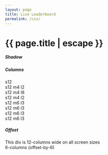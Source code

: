 ```yaml
---
layout: page
title: Live Leaderboard
permalink: /css/
---
```


<h1 class="page-title">{{ page.title | escape }}</h1>

<div class="section">
    <h5>Shadow</h5>
    <div class="row">
              <div class="col s12 m4 l2">
                <p class="z-depth-0 shadow-demo"></p>
              </div>
              <div class="col s12 m4 l2">
                <p class="z-depth-1 shadow-demo"></p>
              </div>
              <div class="col s12 m4 l2">
                <p class="z-depth-2 shadow-demo"></p>
              </div>
              <div class="col s12 m4 l2">
                <p class="z-depth-3 shadow-demo"></p>
              </div>
              <div class="col s12 m4 l2">
                <p class="z-depth-4 shadow-demo"></p>
              </div>
              <div class="col s12 m4 l2">
                <p class="z-depth-5 shadow-demo"></p>
              </div>
    </div>
</div>
<div class="divider"></div>
<div class="section">
    <h5>Columns</h5>
    <div class="row">
            <div class="col grid-example s12 blue lighten-1"><span class="flow-text">s12</span></div>
            <div class="col grid-example s12 m4 l2 teal lighten-1"><span class="flow-text">s12 m4 l2</span></div>
            <div class="col grid-example s12 m4 l8 teal lighten-1"><span class="flow-text">s12 m4 l8</span></div>
            <div class="col grid-example s12 m4 l2 teal lighten-1"><span class="flow-text">s12 m4 l2</span></div>
            <div class="col grid-example s12 m6 l3 purple lighten-3"><span class="flow-text">s12 m6 l3</span></div>
            <div class="col grid-example s12 m6 l3 purple lighten-3"><span class="flow-text">s12 m6 l3</span></div>
            <div class="col grid-example s12 m6 l3 purple lighten-3"><span class="flow-text">s12 m6 l3</span></div>
            <div class="col grid-example s12 m6 l3 purple lighten-3"><span class="flow-text">s12 m6 l3</span></div>
    </div>
</div>
<div class="divider"></div>
<div class="section">
    <h5>Offset</h5>
    <div class="row">
            <div class="col s12 grid-example"><span class="flow-text">This div is 12-columns wide on all screen sizes</span></div>
            <div class="col s6 offset-s6 grid-example"><span class="flow-text">6-columns (offset-by-6)</span></div>
    </div>
</div>
